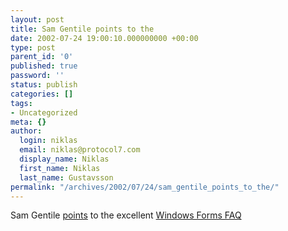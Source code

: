 ```yaml
---
layout: post
title: Sam Gentile points to the
date: 2002-07-24 19:00:10.000000000 +00:00
type: post
parent_id: '0'
published: true
password: ''
status: publish
categories: []
tags:
- Uncategorized
meta: {}
author:
  login: niklas
  email: niklas@protocol7.com
  display_name: Niklas
  first_name: Niklas
  last_name: Gustavsson
permalink: "/archives/2002/07/24/sam_gentile_points_to_the/"
---
```

Sam Gentile [points](http://radio.weblogs.com/0105852/2002/07/24.html#a807) to the excellent [Windows Forms FAQ](http://www.syncfusion.com/FAQ/WinForms/)

